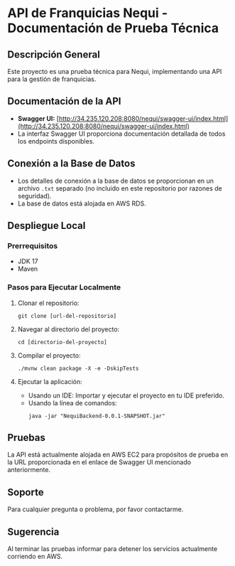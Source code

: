 # API de Franquicias Nequi - Documentación de Prueba Técnica

## Descripción General
Este proyecto es una prueba técnica para Nequi, implementando una API para la gestión de franquicias.

## Documentación de la API
- **Swagger UI:** [http://34.235.120.208:8080/nequi/swagger-ui/index.html](http://34.235.120.208:8080/nequi/swagger-ui/index.html)
- La interfaz Swagger UI proporciona documentación detallada de todos los endpoints disponibles.

## Conexión a la Base de Datos
- Los detalles de conexión a la base de datos se proporcionan en un archivo `.txt` separado (no incluido en este repositorio por razones de seguridad).
- La base de datos está alojada en AWS RDS.

## Despliegue Local

### Prerrequisitos
- JDK 17
- Maven

### Pasos para Ejecutar Localmente
1. Clonar el repositorio:
   ```
   git clone [url-del-repositorio]
   ```

2. Navegar al directorio del proyecto:
   ```
   cd [directorio-del-proyecto]
   ```

3. Compilar el proyecto:
   ```
   ./mvnw clean package -X -e -DskipTests
   ```

4. Ejecutar la aplicación:
   - Usando un IDE: Importar y ejecutar el proyecto en tu IDE preferido.
   - Usando la línea de comandos:
     ```
     java -jar "NequiBackend-0.0.1-SNAPSHOT.jar"
     ```

## Pruebas
La API está actualmente alojada en AWS EC2 para propósitos de prueba en la URL proporcionada en el enlace de Swagger UI mencionado anteriormente.

## Soporte
Para cualquier pregunta o problema, por favor contactarme.

## Sugerencia 
Al terminar las pruebas informar para detener los servicios actualmente corriendo en AWS.